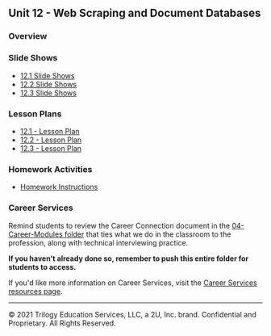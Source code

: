 ## Unit 12 - Web Scraping and Document Databases

### Overview

### Slide Shows

* [12.1 Slide Shows](https://docs.google.com/presentation/d/1PSATuHbeajlIU-D8D_NAP_6kGfIAVHZcpl7KBLjOwzo)
* [12.2 Slide Shows](https://docs.google.com/presentation/d/13y-zxFjmDdW8J0FWDn8cbc1AOOS78B-renQpaY58zUg)
* [12.3 Slide Shows](https://docs.google.com/presentation/d/1BWKWJoy_Cx2WXCZnBjZKTneoZr2l90MD5DQ8-B5m7NQ)

### Lesson Plans

* [12.1 - Lesson Plan](1/LessonPlan.md)
* [12.2 - Lesson Plan](2/LessonPlan.md)
* [12.3 - Lesson Plan](3/LessonPlan.md)

### Homework Activities

* [Homework Instructions](../../02-Homework/12-Web-Scraping-and-Document-Databases/Instructions/README.md)

### Career Services

Remind students to review the Career Connection document in the [04-Career-Modules folder](../../04-Career-Modules/) that ties what we do in the classroom to the profession, along with technical interviewing practice.

**If you haven't already done so, remember to push this entire folder for students to access.**

If you'd like more information on Career Services, visit the [Career Services resources page](https://mycareerspot.org/).

- - -

© 2021 Trilogy Education Services, LLC, a 2U, Inc. brand. Confidential and Proprietary. All Rights Reserved.
